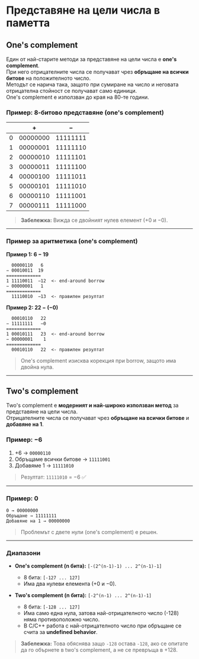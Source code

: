 # Представяне на цели числа в паметта

## One's complement  

Един от най-старите методи за представяне на цели числа е **one's complement**.  
При него отрицателните числа се получават чрез **обръщане на всички битове** на положителното число.  
Методът се нарича така, защото при сумиране на число и неговата отрицателна стойност се получават само единици.  
One's complement е използван до края на 80-те години.

### Пример: 8-битово представяне (one's complement)

|   | + | − |
|---|---|---|                 
| 0 | 00000000 | 11111111 | — има +0 и −0 
| 1 | 00000001 | 11111110 |
| 2 | 00000010 | 11111101 |
| 3 | 00000011 | 11111100 |
| 4 | 00000100 | 11111011 |
| 5 | 00000101 | 11111010 |
| 6 | 00000110 | 11111001 |
| 7 | 00000111 | 11111000 |

> **Забележка:** Вижда се двойният нулев елемент (+0 и −0).

---

### Пример за аритметика (one's complement)

**Пример 1: 6 − 19**
~~~
  00000110   6
− 00010011  19
=============
1 11110011  −12  <- end-around borrow
− 00000001   1
=============
  11110010  −13  <- правилен резултат
~~~

**Пример 2: 22 − (−0)**
~~~
  00010110   22
− 11111111   −0
=============
1 00010111   23  <- end-around borrow
− 00000001    1
=============
  00010110   22  <- правилен резултат
~~~

> One's complement изисква корекция при borrow, защото има двойна нула.

---
## Two's complement  

Two's complement е **модерният и най-широко използван метод** за представяне на цели числа.  
Отрицателните числа се получават чрез **обръщане на всички битове** и **добавяне на 1**.

### Пример: −6

1. +6 → `00000110`  
2. Обръщаме всички битове → `11111001`  
3. Добавяме 1 → `11111010`  

> Резултат: `11111010` = −6 ✅

---
### Пример: 0
~~~
0 → 00000000
Обръщане → 11111111
Добавяне на 1 → 00000000
~~~

> Проблемът с двете нули (one's complement) е решен.

---

### Диапазони

- **One's complement (n бита):** `[-(2^(n-1)-1) ... 2^(n-1)-1]`  
  - 8 бита: `[-127 ... 127]`  
  - Има два нулеви елемента (+0 и −0).  

- **Two's complement (n бита):** `[-2^(n-1) ... 2^(n-1)-1]`  
  - 8 бита: `[-128 ... 127]`  
  - Има само една нула, затова най-отрицателното число (-128) няма противоположно число.  
  - В C/C++ работа с най-отрицателното число при обръщане се счита за **undefined behavior**.

> **Забележка:** Това обяснява защо `-128` остава `-128`, ако се опитате да го обърнете в two's complement, а не се превръща в +128.
